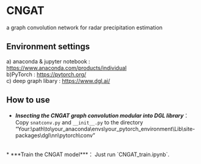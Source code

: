 # CNGAT
a graph convolution network for radar precipitation estimation
<br>
## Environment settings
a) anaconda & jupyter notebook : https://www.anaconda.com/products/individual
<br>
b)PyTorch : https://pytorch.org/
<br>
c) deep graph libary : https://www.dgl.ai/
<br>
## How to use

* ***Insecting the CNGAT graph convolution modular into DGL library***： Copy `snatconv.py` and `__init__.py` to the directory “Your:\path\to\your_anaconda\envs\your_pytorch_environment\Lib\site-packages\dgl\nn\pytorch\conv” 
<br>
* ***Train the CNGAT model***： Just run `CNGAT_train.ipynb`.
